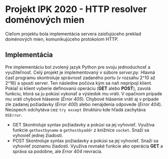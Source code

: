 # Projekt IPK 2020 - HTTP resolver doménových mien
Cieľom projektu bola implementácia servera zaisťujúceho preklad doménových mien,
komunikujúceho protokolom HTTP.

## Implementácia
Pre implementáciu bol zvolený jazyk Python pre svoju jednoduchosť a využiteľnosť.
Celý projekt je implementovaný v súbore *server.py*.
Hlavná časť programu skontroluje správnosť zadaného portu (v rozsahu 2^10 až 2^16) a spustí server.
Ten následne počúva kým sa naň  nepripojí klient. Pokiaľ si klient vyberie definovanú operáciu (__GET__ alebo __POST__),
zavolá funkciu, ktorá sa ju pokúsi vykonať a výsledok mu vráti. V opačnom prípade mu vráti chybové hlásenie (*Error 405*).
Chybové hlásenie vráti aj v prípade zle zadanej požiadavky (*Error 400*) alebo nenájdenia odpovede (*Error 404*).
Neúspech odchytáva cez `try except` štruktúru kde hľadá  zachytáva `OSError`.
  * GET
Skontroluje syntax požiadavky a pokúsi sa jej vyhovieť. Využíva funkcie `gethostbyname` a `gethostbyaddr`
z knižnice `socket`. Snaží sa vyhovieť jednej žiadosti.
  * POST
Skontroluje syntax požiadavky a pokúsi sa jej vyhovieť. Snaží sa vyhovieť zoznamu žiadostí. Využíva rovnaké
funkcie ako operácia __GET__ a správa sa podobne, ale *Error 404* nevracia.
